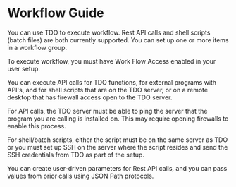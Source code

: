 # Workflow Guide

You can use TDO to execute workflow.  Rest API calls and shell scripts (batch files) are both currently supported.  You can set up one or more items in a workflow group. &#x20;

To execute workflow, you must have Work Flow Access enabled in your user setup. &#x20;

You can execute API calls for TDO functions, for external programs with API's, and for shell scripts that are on the TDO server, or on a remote desktop that has firewall access open to the TDO server. &#x20;

For API calls, the TDO server must be able to ping the server that the program you are calling is installed on.  This may require opening firewalls to enable this process.

For shell/batch scripts, either the script must be on the same server as TDO or you must set up SSH on the server where the script resides and send the SSH credentials from TDO as part of the setup.

You can create user-driven parameters for Rest API calls, and you can pass values from prior calls using JSON Path protocols. &#x20;
